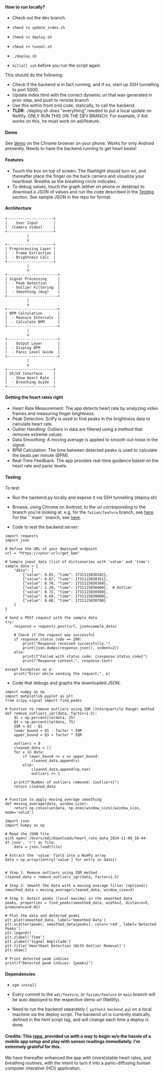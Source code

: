 #### How to run locally? ####

- Check out the dev branch. 
- ```chmod +x update_index.sh```
- ```chmod +x deploy.sh```
- ```chmod +x tunnel.sh```

- ```./deploy.sh```
- ```killall ssh``` before you run the script again. 

This should do the following:
- Check if the backend is in fact running, and if so, start up SSH tunnelling to port 5000.
- Update index.html with the correct dynamic url that was generated in prior step, and push to remote branch
- Use this within front end code, statically, to call the backend.
- **TLDR**: ./deploy.sh does "everything" needed to put a local update on Netlify. ONLY RUN THIS ON THE DEV BRANCH. For example, if Adi works on this, he must work on adi/feature. 

#### Demo

See [demo](breathein.netlify.app) on the Chrome browser on your phone. Works for only Android presently. Needs to have the backend running to get heart beats! 

#### Features

- Touch the box on top of screen. The flashlight should turn on, and thereafter place the finger on the back camera and visualize your heartbeat. Breathe as the breathing circle indicates. 
- To debug values, touch the graph (either on phone or desktop) to download a JSON of values and run the code described in the [Testing](#testing) section. See sample JSON in the repo for format.
  
#### Architecture

```
+---------------------+
|    User Input       |
|  (Camera Video)     |
+---------------------+
          |
          v
+---------------------+
| Preprocessing Layer |
|  - Frame Extraction |
|  - Brightness Calc  |
+---------------------+
          |
          v
+-----------------------+
| Signal Processing     |
|  - Peak Detection     |
|  - Outlier Filtering  |
|  - Smoothing (Avg)    |
+-----------------------+
          |
          v
+-----------------------+
| BPM Calculation       |
|  - Measure Intervals  |
|  - Calculate BPM      |
+-----------------------+
          |
          v
+-----------------------+
|    Output Layer       |
|  - Display BPM        |
|  - Panic Level Guide  |
+-----------------------+
          |
          v
+---------------------+
| UI/UX Interface     |
|  - Show Heart Rate  |
|  - Breathing Guide  |
+---------------------+
```

#### Getting the heart rates right

- Heart Rate Measurement: The app detects heart rate by analyzing video frames and measuring finger brightness.
- Peak Detection: SciPy is used to find peaks in the brightness data to calculate heart rate.
- Outlier Handling: Outliers in data are filtered using a method that removes extreme values.
- Data Smoothing: A moving average is applied to smooth out noise in the signal.
- BPM Calculation: The time between detected peaks is used to calculate the beats per minute (BPM).
- Real-Time Feedback: The app provides real-time guidance based on the heart rate and panic levels.

#### Testing

To test:
- Run the backend.py locally and expose it via SSH tunnelling (deploy.sh)
- Browse, using Chrome on Android, to the url corresponding to the branch you're looking at. e.g, for the ```faizan/feature``` branch, see [here](https://faizan-feature--breathein.netlify.app/). For the ```main`` branch, see [here](https://breathein.netlify.app/). 

- Code to test the backend server:
```
import requests
import json

# Define the URL of your deployed endpoint
url = "https://<your-url>/get_bpm"

# Sample input data (list of dictionaries with 'value' and 'time')
sample_data = {
    "data": [
        {"value": 0.65, "time": 1731115030342},
        {"value": 0.67, "time": 1731115030351},
        {"value": 0.70, "time": 1731115030360},
        {"value": 1.20, "time": 1731115030400},  # Outlier
        {"value": 0.72, "time": 1731115030500},
        {"value": 0.69, "time": 1731115030600},
        {"value": 0.68, "time": 1731115030700}
    ]
}

# Send a POST request with the sample data
try:
    response = requests.post(url, json=sample_data)
    
    # Check if the request was successful
    if response.status_code == 200:
        print("Response received successfully.")
        print(json.dumps(response.json(), indent=2))
    else:
        print(f"Failed with status code: {response.status_code}")
        print("Response content:", response.text)

except Exception as e:
    print("Error while sending the request:", e)

```
- Code that debugs and graphs the downloaded JSON:
```
import numpy as np
import matplotlib.pyplot as plt
from scipy.signal import find_peaks

# Function to remove outliers using IQR (Interquartile Range) method
def remove_outliers_iqr(data, factor=1.5):
    Q1 = np.percentile(data, 25)
    Q3 = np.percentile(data, 75)
    IQR = Q3 - Q1
    lower_bound = Q1 - factor * IQR
    upper_bound = Q3 + factor * IQR

    outliers = 0
    cleaned_data = []
    for x in data:
        if lower_bound <= x <= upper_bound:
            cleaned_data.append(x)
        else:
            cleaned_data.append(np.nan)
            outliers += 1
    
    print(f"Number of outliers removed: {outliers}")
    return cleaned_data


# Function to apply moving average smoothing
def moving_average(data, window_size):
    return np.convolve(data, np.ones(window_size)/window_size, mode='valid')

import json
import numpy as np

# Read the JSON file
with open('/Users/adi/Downloads/heart_rate_data_2024-11-09_10-44-47.json', 'r') as file:
    data = json.load(file)

# Extract the 'value' field into a NumPy array
data = np.array([entry['value'] for entry in data])


# Step 1: Remove outliers using IQR method
cleaned_data = remove_outliers_iqr(data, factor=1.5)

# Step 2: Smooth the data with a moving average filter (optional)
smoothed_data = moving_average(cleaned_data, window_size=3)

# Step 3: Detect peaks (local maxima) in the smoothed data
peaks, properties = find_peaks(smoothed_data, width=2, distance=5, prominence=0.02)

# Plot the data and detected peaks
plt.plot(smoothed_data, label='Smoothed Data')
plt.scatter(peaks, smoothed_data[peaks], color='red', label='Detected Peaks')
plt.legend()
plt.xlabel('Time')
plt.ylabel('Signal Amplitude')
plt.title('Heartbeat Detection (With Outlier Removal)')
plt.show()

# Print detected peak indices
print(f"Detected peak indices: {peaks}")

```

#### Dependencies

- ```npm install ```
- Every commit to the ```adi/feature```, or ```faizan/feature``` or ```main``` branch will be auto deployed to the respective demo url (Netlify). 
 
- Need to run the backend separately (``` python3 backend.py```) on a local machine via the deploy script. The backend url is currently statically defined in the html script tag, and will change each time a deploy is done. 

#### Credits: This [repo](https://github.com/richrd/heart-rate-monitor), provided us with a way to begin w/o the hassle of a mobile app setup and play with sensor readings immediately. I'm extremely grateful for this. 
We have thereafter enhanced the app with (more)stable heart rates, and breathing routines, with the intent to turn it into a panic-diffusing human computer interative (HCI) application. 

